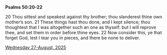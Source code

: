 **Psalms 50:20-22**

20 Thou sittest and speakest against thy brother; thou slanderest thine own mother’s son. 21 These things hast thou done, and I kept silence; thou thoughtest that I was altogether such an one as thyself: but I will reprove thee, and set them in order before thine eyes. 22 Now consider this, ye that forget God, lest I tear you in pieces, and there be none to deliver.

[Wednesday 27-August, 2025](https://getbible.life/kjv/Psalms/50/20-22)
